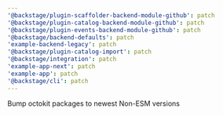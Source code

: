```yaml
---
'@backstage/plugin-scaffolder-backend-module-github': patch
'@backstage/plugin-catalog-backend-module-github': patch
'@backstage/plugin-events-backend-module-github': patch
'@backstage/backend-defaults': patch
'example-backend-legacy': patch
'@backstage/plugin-catalog-import': patch
'@backstage/integration': patch
'example-app-next': patch
'example-app': patch
'@backstage/cli': patch
---
```


Bump octokit packages to newest Non-ESM versions
